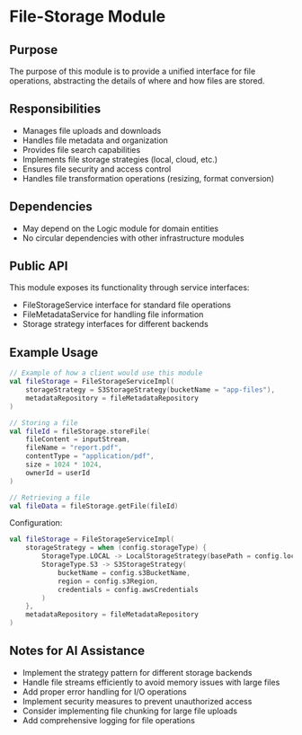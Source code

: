 # File-Storage Module

## Purpose
The purpose of this module is to provide a unified interface for file operations, abstracting the details of where and how files are stored.

## Responsibilities
- Manages file uploads and downloads
- Handles file metadata and organization
- Provides file search capabilities
- Implements file storage strategies (local, cloud, etc.)
- Ensures file security and access control
- Handles file transformation operations (resizing, format conversion)

## Dependencies
- May depend on the Logic module for domain entities
- No circular dependencies with other infrastructure modules

## Public API
This module exposes its functionality through service interfaces:
- FileStorageService interface for standard file operations
- FileMetadataService for handling file information
- Storage strategy interfaces for different backends

## Example Usage
```kotlin
// Example of how a client would use this module
val fileStorage = FileStorageServiceImpl(
    storageStrategy = S3StorageStrategy(bucketName = "app-files"),
    metadataRepository = fileMetadataRepository
)

// Storing a file
val fileId = fileStorage.storeFile(
    fileContent = inputStream,
    fileName = "report.pdf",
    contentType = "application/pdf",
    size = 1024 * 1024,
    ownerId = userId
)

// Retrieving a file
val fileData = fileStorage.getFile(fileId)
```

Configuration:
```kotlin
val fileStorage = FileStorageServiceImpl(
    storageStrategy = when (config.storageType) {
        StorageType.LOCAL -> LocalStorageStrategy(basePath = config.localStoragePath)
        StorageType.S3 -> S3StorageStrategy(
            bucketName = config.s3BucketName,
            region = config.s3Region,
            credentials = config.awsCredentials
        )
    },
    metadataRepository = fileMetadataRepository
)
```

## Notes for AI Assistance
- Implement the strategy pattern for different storage backends
- Handle file streams efficiently to avoid memory issues with large files
- Add proper error handling for I/O operations
- Implement security measures to prevent unauthorized access
- Consider implementing file chunking for large file uploads
- Add comprehensive logging for file operations
